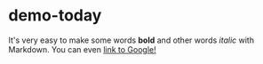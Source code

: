 # demo-today

It's very easy to make some words **bold** and other words *italic* with Markdown. You can even [link to Google!](http://google.com)
